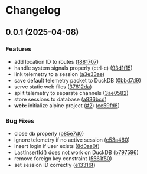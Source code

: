 # Changelog

## 0.0.1 (2025-04-08)


### Features

* add location ID to routes ([f881707](https://github.com/majori/wrc-laptimer/commit/f881707cbe476c127c548fd90f4e1ab0bbe132cf))
* handle system signals properly (ctrl-c) ([93d1f15](https://github.com/majori/wrc-laptimer/commit/93d1f15521d31bfc36129b12ea347e28cbbab357))
* link telemetry to a session ([a3e33ae](https://github.com/majori/wrc-laptimer/commit/a3e33ae08a1d2e59bf12327063546b8444ee1190))
* save default telemetry packet to DuckDB ([0bbd7d9](https://github.com/majori/wrc-laptimer/commit/0bbd7d98d8f87051a72107d888182a22842085ed))
* serve static web files ([37612da](https://github.com/majori/wrc-laptimer/commit/37612da3b74c9d51dc96221b83d4cef93e15daac))
* split telemetry to separate channels ([3ae0582](https://github.com/majori/wrc-laptimer/commit/3ae05825cab53ab44858b6d085220f995ea4cdbb))
* store sessions to database ([a936bcd](https://github.com/majori/wrc-laptimer/commit/a936bcd155017993e4304d1a7ad82e0bfae91c88))
* **web:** initialize alpine project ([#2](https://github.com/majori/wrc-laptimer/issues/2)) ([ce59fd8](https://github.com/majori/wrc-laptimer/commit/ce59fd84f77eee9d8a5acf642eff17303fd162f9))


### Bug Fixes

* close db properly ([b85e7d0](https://github.com/majori/wrc-laptimer/commit/b85e7d02569bac83cd62c1a84ce526ddd2c43087))
* ignore telemetry if no active session ([c53a460](https://github.com/majori/wrc-laptimer/commit/c53a46023f337974c6fc9fb65bd3844a6a4c2cea))
* insert login if user exists ([8d0aa0f](https://github.com/majori/wrc-laptimer/commit/8d0aa0ffd594ef9a6527a7db5be9ca06f0e37825))
* LastInsertId() does not work on DuckDB ([b797596](https://github.com/majori/wrc-laptimer/commit/b7975969a62fc6fa1e5a8f0f9b03d1ee1b4ef086))
* remove foreign key constraint ([5561f50](https://github.com/majori/wrc-laptimer/commit/5561f50804b1c9090c38a1ff699ac57a16949aa8))
* set session ID correctly ([e13316f](https://github.com/majori/wrc-laptimer/commit/e13316f0ae8fb4efd126bc26b181673ab09f4103))
